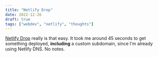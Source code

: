 ```yaml
---
title: "Netlify Drop"
date: 2022-12-26
draft: true
tags: ["webdev", "netlify", "thoughts"]
---
```


[Netlify Drop](https://app.netlify.com/drop) really is that easy. It took me around 45 seconds to get something deployed, **including** a custom subdomain, since I'm already using Netlify DNS. No notes.
